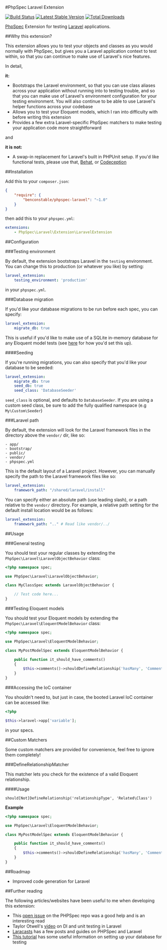 #PhpSpec Laravel Extension

[![Build Status](https://travis-ci.org/BenConstable/phpspec-laravel.png?branch=master)](https://travis-ci.org/BenConstable/phpspec-laravel)
[![Latest Stable Version](https://poser.pugx.org/benconstable/phpspec-laravel/v/stable.png)](https://packagist.org/packages/benconstable/phpspec-laravel)
[![Total Downloads](https://poser.pugx.org/benconstable/phpspec-laravel/downloads.png)](https://packagist.org/packages/benconstable/phpspec-laravel)

[PhpSpec](http://www.phpspec.net/) Extension for testing [Laravel](http://laravel.com/)
applications.

##Why this extension?

This extension allows you to test your objects and classes as you would normally
with PhpSpec, but gives you a Laravel application context to test within, so
that you can continue to make use of Laravel's nice features.

In detail,

**it:**

* Bootstraps the Laravel environment, so that you can use class aliases across
your application without running into to testing trouble, and so that you can
make use of Laravel's environment configuration for your testing environment.
You will also continue to be able to use Laravel's helper functions across your
codebase
* Allows you to test your Eloquent models, which I ran into difficulty with
before writing this extension
* Provides a few extra Laravel-specific PhpSpec matchers to make testing your
application code more straightforward

and

**it is not:**

* A swap-in replacement for Laravel's built in PHPUnit setup. If you'd like
functional tests, please use that, [Behat](http://behat.org/),
or [Codeception](http://codeception.com/)

##Installation

Add this to your `composer.json`:

```json
{
    "require": {
        "benconstable/phpspec-laravel": "~1.0"
    }
}
```

then add this to your `phpspec.yml`:

```yaml
extensions:
    - PhpSpec\Laravel\Extension\LaravelExtension
```

##Configuration

###Testing environment

By default, the extension bootstraps Laravel in the `testing` environment. You
can change this to production (or whatever you like) by setting:

```yaml
laravel_extension:
    testing_environment: 'production'
```

in your `phpspec.yml`.

###Database migration

If you'd like your database migrations to be run before each spec, you can
specify:

```yaml
laravel_extension:
    migrate_db: true
```

This is useful if you'd like to make use of a SQLite in-memory database for any
Eloquent model tests (see [here](http://code.tutsplus.com/tutorials/testing-like-a-boss-in-laravel-models--net-30087)
for how you'd set this up).

####Seeding

If you're running migrations, you can also specify that you'd like your database
to be seeded:

```yaml
laravel_extension:
    migrate_db: true
    seed_db: true
    seed_class: 'DatabaseSeeder'
```

`seed_class` is optional, and defaults to `DatabaseSeeder`. If you are using a
custom seed class, be sure to add the fully qualified namespace (e.g
`My\Custom\Seeder`)

###Laravel path

By default, the extension will look for the Laravel framework files in the
directory above the `vendor/` dir, like so:

```
- app/
- bootstrap/
- public/
- vendor/
- phpspec.yml
```

This is the default layout of a Laravel project. However, you can manually
specify the path to the Laravel framework files like so:

```yaml
laravel_extension:
    framework_path: "/shared/laravel/install"
```

You can specify either an absolute path (use leading slash), or a path relative
to the `vendor/` directory. For example, a relative path setting for the default
install location would be as follows:

```yaml
laravel_extension:
    framework_path: ".." # Read like vendor/../
```

##Usage

###General testing

You should test your regular classes by extending the `PhpSpec\Laravel\LaravelObjectBehavior`
class:

```php
<?php namespace spec;

use PhpSpec\Laravel\LaravelObjectBehavior;

class MyClassSpec extends LaravelObjectBehavior {

    // Test code here...
}
```

###Testing Eloquent models

You should test your Eloquent models by extending the `PhpSpec\Laravel\EloquentModelBehavior`
class:

```php
<?php namespace spec;

use PhpSpec\Laravel\EloquentModelBehavior;

class MyPostModelSpec extends EloquentModelBehavior {

    public function it_should_have_comments()
    {
        $this->comments()->shouldDefineRelationship('hasMany', 'Comment');
    }
}
```

###Accessing the IoC container

You shouldn't need to, but just in case, the booted Laravel IoC container can
be accessed like:

```php
<?php

$this->laravel->app['variable'];
```

in your specs.

##Custom Matchers

Some custom matchers are provided for convenience, feel free to ignore them
completely!

###DefineRelationshipMatcher

This matcher lets you check for the existence of a valid Eloquent relationship.

####Usage

`should[Not]DefineRelationship('relationshipType', 'Related\Class')`

**Example**

```php
<?php namespace spec;

use PhpSpec\Laravel\EloquentModelBehavior;

class MyPostModelSpec extends EloquentModelBehavior {

    public function it_should_have_comments()
    {
        $this->comments()->shouldDefineRelationship('hasMany', 'Comment');
    }
}
```

##Roadmap

* Improved code generation for Laravel

##Further reading

The following articles/websites have been useful to me when developing this
extension:

* This [open issue](https://github.com/phpspec/phpspec/issues/299) on the PHPSpec
repo was a good help and is an interesting read
* Taylor Otwell's [video](http://taylorotwell.com/full-ioc-unit-testing-with-laravel/)
on DI and unit testing in Laravel
* [Laracasts](https://laracasts.com/) has a few posts and guides on PHPSpec and
Laravel
* [This tutorial](http://code.tutsplus.com/tutorials/testing-like-a-boss-in-laravel-models--net-30087) has some useful information on setting up your database
for testing

